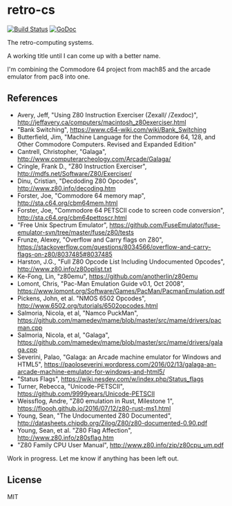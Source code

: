 # retro-cs

[![Build Status](https://travis-ci.com/blackchip-org/retro-cs.svg?branch=master)](https://travis-ci.com/blackchip-org/retro-cs) [![GoDoc](https://godoc.org/github.com/blackchip-org/retro-cs?status.svg)](https://godoc.org/github.com/blackchip-org/retro-cs)

The retro-computing systems.

A working title until I can come up with a better name.

I'm combining the Commodore 64 project from mach85 and the arcade
emulator from pac8 into one.

## References

- Avery, Jeff, "Using Z80 Instruction Exerciser (Zexall/ /Zexdoc)", http://jeffavery.ca/computers/macintosh_z80exerciser.html
- "Bank Switching", https://www.c64-wiki.com/wiki/Bank_Switching
- Butterfield, Jim, "Machine Language for the Commodore 64, 128, and Other Commodore Computers. Revised and Expanded Edition"
- Cantrell, Christopher, "Galaga", http://www.computerarcheology.com/Arcade/Galaga/
- Cringle, Frank D., "Z80 Instruction Exerciser",
http://mdfs.net/Software/Z80/Exerciser/
- Dinu, Cristian, "Decdoding Z80 Opcodes", http://www.z80.info/decoding.htm
- Forster, Joe, "Commodore 64 memory map", http://sta.c64.org/cbm64mem.html
- Forster, Joe, "Commodore 64 PETSCII code to screen code conversion", http://sta.c64.org/cbm64pettoscr.html
- "Free Unix Spectrum Emulator", https://github.com/FuseEmulator/fuse-emulator-svn/tree/master/fuse/z80/tests
- Frunze, Alexey, "Overflow and Carry flags on Z80", https://stackoverflow.com/questions/8034566/overflow-and-carry-flags-on-z80/8037485#8037485
- Harston, J.G., "Full Z80 Opcode List Including Undocumented Opcodes", http://www.z80.info/z80oplist.txt
- Ke-Fong, Lin, "z80emu", https://github.com/anotherlin/z80emu
- Lomont, Chris, "Pac-Man Emulation Guide v0.1, Oct 2008", https://www.lomont.org/Software/Games/PacMan/PacmanEmulation.pdf
- Pickens, John, et al. "NMOS 6502 Opcodes", http://www.6502.org/tutorials/6502opcodes.html
- Salmoria, Nicola, et al, "Namco PuckMan", https://github.com/mamedev/mame/blob/master/src/mame/drivers/pacman.cpp
- Salmoria, Nicola, et al, "Galaga", https://github.com/mamedev/mame/blob/master/src/mame/drivers/galaga.cpp
- Severini, Palao, "Galaga: an Arcade machine emulator for Windows and HTML5", https://paoloseverini.wordpress.com/2016/02/13/galaga-an-arcade-machine-emulator-for-windows-and-html5/
- "Status Flags", https://wiki.nesdev.com/w/index.php/Status_flags
- Turner, Rebecca, "Unicode-PETSCII", https://github.com/9999years/Unicode-PETSCII
- Weissflog, Andre, "Z80 emulation in Rust, Milestone 1", https://floooh.github.io/2016/07/12/z80-rust-ms1.html
- Young, Sean, "The Undocumented Z80 Documented", http://datasheets.chipdb.org/Zilog/Z80/z80-documented-0.90.pdf
- Young, Sean, et al. "Z80 Flag Affection", http://www.z80.info/z80sflag.htm
- "Z80 Family CPU User Manual", http://www.z80.info/zip/z80cpu_um.pdf

Work in progress. Let me know if anything has been left out.

## License

MIT

